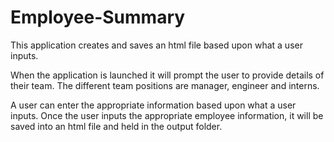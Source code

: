 # Employee-Summary

This application creates and saves an html file based upon what a user inputs. 

When the application is launched it will prompt the user to provide details of their team. The different team positions are manager, engineer and interns. 

A user can enter the appropriate information based upon what a user inputs. Once the user inputs the appropriate employee information, it will be saved into an html file and held in the output folder. 